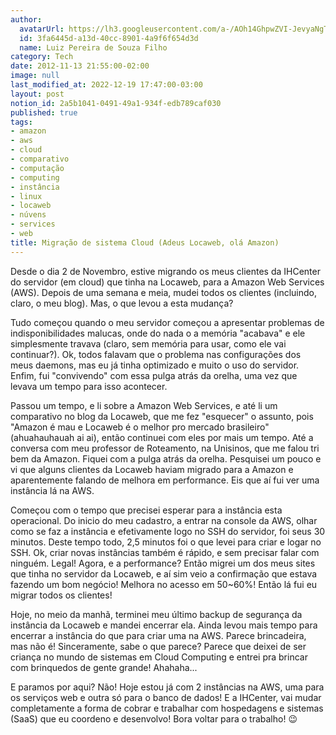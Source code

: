 ```yaml
---
author:
  avatarUrl: https://lh3.googleusercontent.com/a-/AOh14GhpwZVI-JevyaNgTdlrOT6YN20cI6V9Kxtq38Ij8AQ=s100
  id: 3fa6445d-a13d-40cc-8901-4a9f6f654d3d
  name: Luiz Pereira de Souza Filho
category: Tech
date: 2012-11-13 21:55:00-02:00
image: null
last_modified_at: 2022-12-19 17:47:00-03:00
layout: post
notion_id: 2a5b1041-0491-49a1-934f-edb789caf030
published: true
tags:
- amazon
- aws
- cloud
- comparativo
- computação
- computing
- instância
- linux
- locaweb
- núvens
- services
- web
title: Migração de sistema Cloud (Adeus Locaweb, olá Amazon)
---
```


Desde o dia 2 de Novembro, estive migrando os meus clientes da IHCenter do servidor (em cloud) que tinha na Locaweb, para a Amazon Web Services (AWS). Depois de uma semana e meia, mudei todos os clientes (incluindo, claro, o meu blog). Mas, o que levou a esta mudança?

Tudo começou quando o meu servidor começou a apresentar problemas de indisponibilidades malucas, onde do nada o a memória "acabava" e ele simplesmente travava (claro, sem memória para usar, como ele vai continuar?). Ok, todos falavam que o problema nas configurações dos meus daemons, mas eu já tinha optimizado e muito o uso do servidor. Enfim, fui "convivendo" com essa pulga atrás da orelha, uma vez que levava um tempo para isso acontecer.

Passou um tempo, e li sobre a Amazon Web Services, e até li um comparativo no blog da Locaweb, que me fez "esquecer" o assunto, pois "Amazon é mau e Locaweb é o melhor pro mercado brasileiro" (ahuahauhauah ai ai), então continuei com eles por mais um tempo. Até a conversa com meu professor de Roteamento, na Unisinos, que me falou tri bem da Amazon. Fiquei com a pulga atrás da orelha. Pesquisei um pouco e vi que alguns clientes da Locaweb haviam migrado para a Amazon e aparentemente falando de melhora em performance. Eis que aí fui ver uma instância lá na AWS.

Começou com o tempo que precisei esperar para a instância esta operacional. Do inicio do meu cadastro, a entrar na console da AWS, olhar como se faz a instância e efetivamente logo no SSH do servidor, foi seus 30 minutos. Deste tempo todo, 2,5 minutos foi o que levei para criar e logar no SSH. Ok, criar novas instâncias também é rápido, e sem precisar falar com ninguém. Legal! Agora, e a performance? Então migrei um dos meus sites que tinha no servidor da Locaweb, e aí sim veio a confirmação que estava fazendo um bom negócio! Melhora no acesso em 50~60%! Então lá fui eu migrar todos os clientes!

Hoje, no meio da manhã, terminei meu último backup de segurança da instância da Locaweb e mandei encerrar ela. Ainda levou mais tempo para encerrar a instância do que para criar uma na AWS. Parece brincadeira, mas não é! Sinceramente, sabe o que parece? Parece que deixei de ser criança no mundo de sistemas em Cloud Computing e entrei pra brincar com brinquedos de gente grande! Ahahaha...

E paramos por aqui? Não! Hoje estou já com 2 instâncias na AWS, uma para os serviços web e outra só para o banco de dados! E a IHCenter, vai mudar completamente a forma de cobrar e trabalhar com hospedagens e sistemas (SaaS) que eu coordeno e desenvolvo! Bora voltar para o trabalho! 😉
